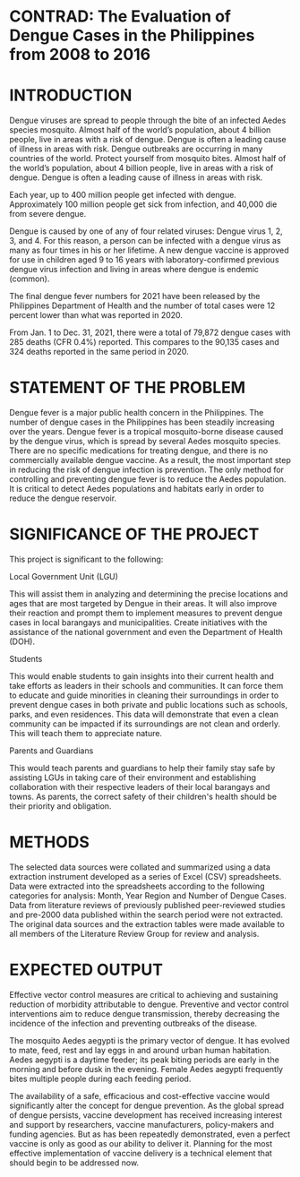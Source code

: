 # CONTRAD: The Evaluation of Dengue Cases in the Philippines from 2008 to 2016
# INTRODUCTION
Dengue viruses are spread to people through the bite of an infected Aedes species mosquito. Almost half of the world’s population, about 4 billion people, live in areas with a risk of dengue. Dengue is often a leading cause of illness in areas with risk. Dengue outbreaks are occurring in many countries of the world. Protect yourself from mosquito bites. Almost half of the world’s population, about 4 billion people, live in areas with a risk of dengue. Dengue is often a leading cause of illness in areas with risk.

Each year, up to 400 million people get infected with dengue. Approximately 100 million people get sick from infection, and 40,000 die from severe dengue.

Dengue is caused by one of any of four related viruses: Dengue virus 1, 2, 3, and 4.  For this reason, a person can be infected with a dengue virus as many as four times in his or her lifetime. A new dengue vaccine is approved for use in children aged 9 to 16 years with laboratory-confirmed previous dengue virus infection and living in areas where dengue is endemic (common). 

The final dengue fever numbers for 2021 have been released by the Philippines Department of Health and the number of total cases were 12 percent lower than what was reported in 2020.

From Jan. 1 to Dec. 31, 2021, there were a total of 79,872 dengue cases with 285 deaths (CFR 0.4%) reported. This compares to the 90,135 cases and 324 deaths reported in the same period in 2020.

# STATEMENT OF THE PROBLEM
Dengue fever is a major public health concern in the Philippines. The number of dengue cases in the Philippines has been steadily increasing over the years. Dengue fever is a tropical mosquito-borne disease caused by the dengue virus, which is spread by several Aedes mosquito species. 
There are no specific medications for treating dengue, and there is no commercially available dengue vaccine. As a result, the most important step in reducing the risk of dengue infection is prevention. The only method for controlling and preventing dengue fever is to reduce the Aedes population. It is critical to detect Aedes populations and habitats early in order to reduce the dengue reservoir.

# SIGNIFICANCE OF THE PROJECT
This project is significant to the following:

Local Government Unit (LGU)  

This will assist them in analyzing and determining the precise locations and ages that are most targeted by Dengue in their areas. It will also improve their reaction and prompt them to implement measures to prevent dengue cases in local barangays and municipalities. Create initiatives with the assistance of the national government and even the Department of Health (DOH).

Students  

This would enable students to gain insights into their current health and take efforts as leaders in their schools and communities. It can force them to educate and guide minorities in cleaning their surroundings in order to prevent dengue cases in both private and public locations such as schools, parks, and even residences. This data will demonstrate that even a clean community can be impacted if its surroundings are not clean and orderly. This will teach them to appreciate nature.

Parents and Guardians  

This would teach parents and guardians to help their family stay safe by assisting LGUs in taking care of their environment and establishing collaboration with their respective leaders of their local barangays and towns. As parents, the correct safety of their children's health should be their priority and obligation.

# METHODS
The selected data sources were collated and summarized using a data extraction instrument developed as a series of Excel (CSV) spreadsheets. Data were extracted into the spreadsheets according to the following categories for analysis: Month, Year Region and Number of Dengue Cases. Data from literature reviews of previously published peer-reviewed studies and pre-2000 data published within the search period were not extracted. The original data sources and the extraction tables were made available to all members of the Literature Review Group for review and analysis.

# EXPECTED OUTPUT
Effective vector control measures are critical to achieving and sustaining reduction of morbidity attributable to dengue. Preventive and vector control interventions aim to reduce dengue transmission, thereby decreasing the incidence of the infection and preventing outbreaks of the disease.

The mosquito Aedes aegypti is the primary vector of dengue. It has evolved to mate, feed, rest and lay eggs in and around urban human habitation. Aedes aegypti is a daytime feeder; its peak biting periods are early in the morning and before dusk in the evening. Female Aedes aegypti frequently bites multiple people during each feeding period. 

The availability of a safe, efficacious and cost-effective vaccine would significantly alter the concept for dengue prevention. As the global spread of dengue persists, vaccine development has received increasing interest and support by researchers, vaccine manufacturers, policy-makers and funding agencies. But as has been repeatedly demonstrated, even a perfect vaccine is only as good as our ability to deliver it. Planning for the most effective implementation of vaccine delivery is a technical element that should begin to be addressed now.
